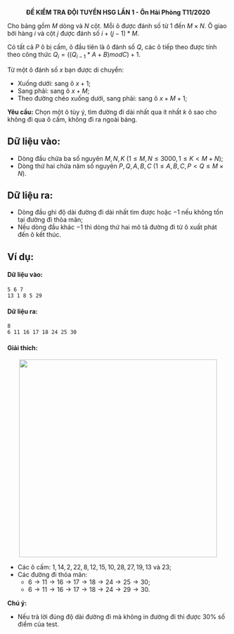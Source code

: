 **<center>ĐỀ KIỂM TRA ĐỘI TUYỂN HSG LẦN 1 - Ôn Hải Phòng T11/2020</center>**

Cho bảng gồm $M$ dòng và $N$ cột. Mỗi ô được đánh số từ $1$ đến $M×N$. Ô giao bởi hàng $i$ và cột $j$ được đánh số $i+(j-1)*M$.

Có tất cả $P$ ô bị cấm, ô đầu tiên là ô đánh số $Q$, các ô tiếp theo được tính theo công thức $Q_i=((Q_{i-1}*A+B)mod C)+1$.

Từ một ô đánh số $x$ bạn được di chuyển:
- Xuống dưới: sang ô $x+1$;
- Sang phải: sang ô $x+M$;
- Theo đường chéo xuống dưới, sang phải: sang ô $x+M+1$;

**Yêu cầu:** Chọn một ô tùy ý, tìm đường đi dài nhất qua ít nhất $k$ ô sao cho không đi qua ô cấm, không đi ra ngoài bảng.

## Dữ liệu vào:
- Dòng đầu chứa ba số nguyên $M,N,K\ (1≤M,N≤3000,1≤K<M+N)$;
- Dòng thứ hai chứa năm số nguyên $P,Q,A,B,C\ (1≤A,B,C,P<Q≤M×N)$.

## Dữ liệu ra:
- Dòng đầu ghi độ dài đường đi dài nhất tìm được hoặc $-1$ nếu không tồn tại đường đi thỏa mãn;
- Nếu dòng đầu khác $-1$ thì dòng thứ hai mô tả đường đi từ ô xuất phát đến ô kết thúc.

## Ví dụ:
#### Dữ liệu vào:
```
5 6 7
13 1 8 5 29
```

#### Dữ liệu ra:
```
8
6 11 16 17 18 24 25 30
```

#### Giải thích:
<center><img src="/images/problems/1344/DMAZE.svg" width="450px" /></center>

- Các ô cấm: $1, 14, 2, 22, 8, 12, 15, 10, 28, 27, 19, 13$ và $23$;
- Các đường đi thỏa mãn:
    - $6 → 11 → 16 → 17 → 18 → 24 → 25 → 30$;
    - $6 → 11 → 16 → 17 → 18 → 24 → 29 → 30$.

**Chú ý:**
- Nếu trả lời đúng độ dài đường đi mà không in đường đi thì được $30\%$ số điểm của test.